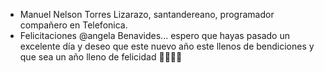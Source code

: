 - Manuel Nelson Torres Lizarazo, santandereano, programador compañero en Telefonica.
- Felicitaciones @angela Benavides... espero que hayas pasado un excelente día y deseo que este nuevo año este llenos de bendiciones y que sea un año lleno de felicidad 🥳🥳🥳🥳
